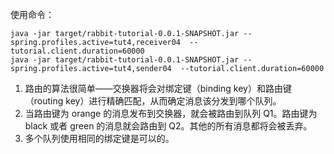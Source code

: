 使用命令：
```jshelllanguage
java -jar target/rabbit-tutorial-0.0.1-SNAPSHOT.jar --spring.profiles.active=tut4,receiver04  --tutorial.client.duration=60000
java -jar target/rabbit-tutorial-0.0.1-SNAPSHOT.jar --spring.profiles.active=tut4,sender04  --tutorial.client.duration=60000
```

1. 路由的算法很简单——交换器将会对绑定键（binding key）和路由键（routing key）进行精确匹配，从而确定消息该分发到哪个队列。
2. 当路由键为 orange 的消息发布到交换器，就会被路由到队列 Q1。路由键为 black 或者 green 的消息就会路由到 Q2。其他的所有消息都将会被丢弃。
3. 多个队列使用相同的绑定键是可以的。

